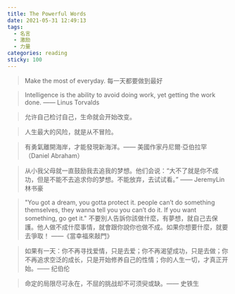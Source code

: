 ```yaml
---
title: The Powerful Words
date: 2021-05-31 12:49:13
tags:
  - 名言
  - 激励
  - 力量
categories: reading
sticky: 100
---
```


> Make the most of everyday.
> 每一天都要做到最好

> Intelligence is the ability to avoid doing work, yet getting the work done. —— Linus Torvalds

> 允许自己检讨自己，生命就会开始改变。

> 人生最大的风险，就是从不冒险。

> 有勇氣離開海岸，才能發現新海洋。—— 美國作家丹尼爾‧亞伯拉罕（Daniel Abraham）

> 从小我父母就一直鼓励我去追我的梦想。他们会说：“大不了就是你不成功，但是不能不去追求你的梦想。不能放弃，去试试看。” —— JeremyLin 林书豪

> "You got a dream, you gotta protect it. people can’t do something themselves, they wanna tell you you can’t do it. If you want something, go get it." 
> 不要別人告訴你該做什麼，有夢想，就自己去保護。他人做不成什麼事情，就會跟你說你也做不成。如果你想要什麼，就要去爭取！ ——《當幸福來敲門》

> 如果有一天：你不再寻找爱情，只是去爱；你不再渴望成功，只是去做；你不再追求空泛的成长，只是开始修养自己的性情；你的人生一切，才真正开始。—— 纪伯伦

> 命定的局限尽可永在，不屈的挑战却不可须臾或缺。—— 史铁生

